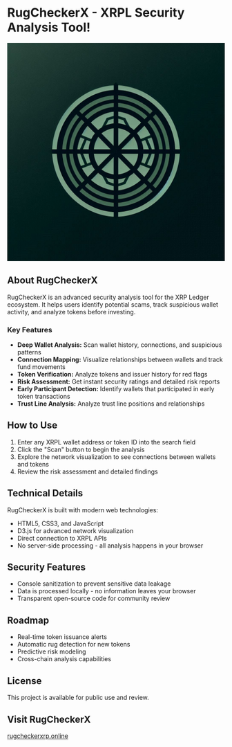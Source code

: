 # RugCheckerX - XRPL Security Analysis Tool!

![RugCheckerX Logo](rugcheckpng2.png)

## About RugCheckerX

RugCheckerX is an advanced security analysis tool for the XRP Ledger ecosystem. It helps users identify potential scams, track suspicious wallet activity, and analyze tokens before investing.

### Key Features

- **Deep Wallet Analysis:** Scan wallet history, connections, and suspicious patterns
- **Connection Mapping:** Visualize relationships between wallets and track fund movements
- **Token Verification:** Analyze tokens and issuer history for red flags
- **Risk Assessment:** Get instant security ratings and detailed risk reports
- **Early Participant Detection:** Identify wallets that participated in early token transactions
- **Trust Line Analysis:** Analyze trust line positions and relationships

## How to Use

1. Enter any XRPL wallet address or token ID into the search field
2. Click the "Scan" button to begin the analysis
3. Explore the network visualization to see connections between wallets and tokens
4. Review the risk assessment and detailed findings

## Technical Details

RugCheckerX is built with modern web technologies:
- HTML5, CSS3, and JavaScript
- D3.js for advanced network visualization
- Direct connection to XRPL APIs
- No server-side processing - all analysis happens in your browser

## Security Features

- Console sanitization to prevent sensitive data leakage
- Data is processed locally - no information leaves your browser
- Transparent open-source code for community review

## Roadmap

- Real-time token issuance alerts
- Automatic rug detection for new tokens
- Predictive risk modeling
- Cross-chain analysis capabilities

## License

This project is available for public use and review.

## Visit RugCheckerX

[rugcheckerxrp.online](https://rugcheckerxrp.online) 